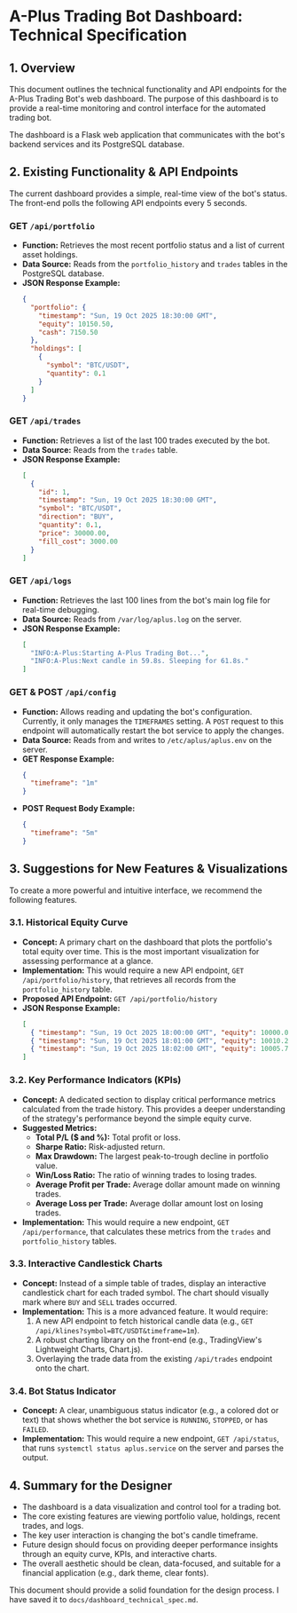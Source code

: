 # A-Plus Trading Bot Dashboard: Technical Specification

## 1. Overview

This document outlines the technical functionality and API endpoints for the A-Plus Trading Bot's web dashboard. The purpose of this dashboard is to provide a real-time monitoring and control interface for the automated trading bot.

The dashboard is a Flask web application that communicates with the bot's backend services and its PostgreSQL database.

## 2. Existing Functionality & API Endpoints

The current dashboard provides a simple, real-time view of the bot's status. The front-end polls the following API endpoints every 5 seconds.

### **GET `/api/portfolio`**

-   **Function:** Retrieves the most recent portfolio status and a list of current asset holdings.
-   **Data Source:** Reads from the `portfolio_history` and `trades` tables in the PostgreSQL database.
-   **JSON Response Example:**
    ```json
    {
      "portfolio": {
        "timestamp": "Sun, 19 Oct 2025 18:30:00 GMT",
        "equity": 10150.50,
        "cash": 7150.50
      },
      "holdings": [
        {
          "symbol": "BTC/USDT",
          "quantity": 0.1
        }
      ]
    }
    ```

### **GET `/api/trades`**

-   **Function:** Retrieves a list of the last 100 trades executed by the bot.
-   **Data Source:** Reads from the `trades` table.
-   **JSON Response Example:**
    ```json
    [
      {
        "id": 1,
        "timestamp": "Sun, 19 Oct 2025 18:30:00 GMT",
        "symbol": "BTC/USDT",
        "direction": "BUY",
        "quantity": 0.1,
        "price": 30000.00,
        "fill_cost": 3000.00
      }
    ]
    ```

### **GET `/api/logs`**

-   **Function:** Retrieves the last 100 lines from the bot's main log file for real-time debugging.
-   **Data Source:** Reads from `/var/log/aplus.log` on the server.
-   **JSON Response Example:**
    ```json
    [
      "INFO:A-Plus:Starting A-Plus Trading Bot...",
      "INFO:A-Plus:Next candle in 59.8s. Sleeping for 61.8s."
    ]
    ```

### **GET & POST `/api/config`**

-   **Function:** Allows reading and updating the bot's configuration. Currently, it only manages the `TIMEFRAMES` setting. A `POST` request to this endpoint will automatically restart the bot service to apply the changes.
-   **Data Source:** Reads from and writes to `/etc/aplus/aplus.env` on the server.
-   **GET Response Example:**
    ```json
    {
      "timeframe": "1m"
    }
    ```
-   **POST Request Body Example:**
    ```json
    {
      "timeframe": "5m"
    }
    ```

## 3. Suggestions for New Features & Visualizations

To create a more powerful and intuitive interface, we recommend the following features.

### **3.1. Historical Equity Curve**

-   **Concept:** A primary chart on the dashboard that plots the portfolio's total equity over time. This is the most important visualization for assessing performance at a glance.
-   **Implementation:** This would require a new API endpoint, `GET /api/portfolio/history`, that retrieves all records from the `portfolio_history` table.
-   **Proposed API Endpoint:** `GET /api/portfolio/history`
-   **JSON Response Example:**
    ```json
    [
      { "timestamp": "Sun, 19 Oct 2025 18:00:00 GMT", "equity": 10000.00 },
      { "timestamp": "Sun, 19 Oct 2025 18:01:00 GMT", "equity": 10010.25 },
      { "timestamp": "Sun, 19 Oct 2025 18:02:00 GMT", "equity": 10005.75 }
    ]
    ```

### **3.2. Key Performance Indicators (KPIs)**

-   **Concept:** A dedicated section to display critical performance metrics calculated from the trade history. This provides a deeper understanding of the strategy's performance beyond the simple equity curve.
-   **Suggested Metrics:**
    *   **Total P/L ($ and %):** Total profit or loss.
    *   **Sharpe Ratio:** Risk-adjusted return.
    *   **Max Drawdown:** The largest peak-to-trough decline in portfolio value.
    *   **Win/Loss Ratio:** The ratio of winning trades to losing trades.
    *   **Average Profit per Trade:** Average dollar amount made on winning trades.
    *   **Average Loss per Trade:** Average dollar amount lost on losing trades.
-   **Implementation:** This would require a new endpoint, `GET /api/performance`, that calculates these metrics from the `trades` and `portfolio_history` tables.

### **3.3. Interactive Candlestick Charts**

-   **Concept:** Instead of a simple table of trades, display an interactive candlestick chart for each traded symbol. The chart should visually mark where `BUY` and `SELL` trades occurred.
-   **Implementation:** This is a more advanced feature. It would require:
    1.  A new API endpoint to fetch historical candle data (e.g., `GET /api/klines?symbol=BTC/USDT&timeframe=1m`).
    2.  A robust charting library on the front-end (e.g., TradingView's Lightweight Charts, Chart.js).
    3.  Overlaying the trade data from the existing `/api/trades` endpoint onto the chart.

### **3.4. Bot Status Indicator**

-   **Concept:** A clear, unambiguous status indicator (e.g., a colored dot or text) that shows whether the bot service is `RUNNING`, `STOPPED`, or has `FAILED`.
-   **Implementation:** This would require a new endpoint, `GET /api/status`, that runs `systemctl status aplus.service` on the server and parses the output.

## 4. Summary for the Designer

-   The dashboard is a data visualization and control tool for a trading bot.
-   The core existing features are viewing portfolio value, holdings, recent trades, and logs.
-   The key user interaction is changing the bot's candle timeframe.
-   Future design should focus on providing deeper performance insights through an equity curve, KPIs, and interactive charts.
-   The overall aesthetic should be clean, data-focused, and suitable for a financial application (e.g., dark theme, clear fonts).

This document should provide a solid foundation for the design process. I have saved it to `docs/dashboard_technical_spec.md`.

